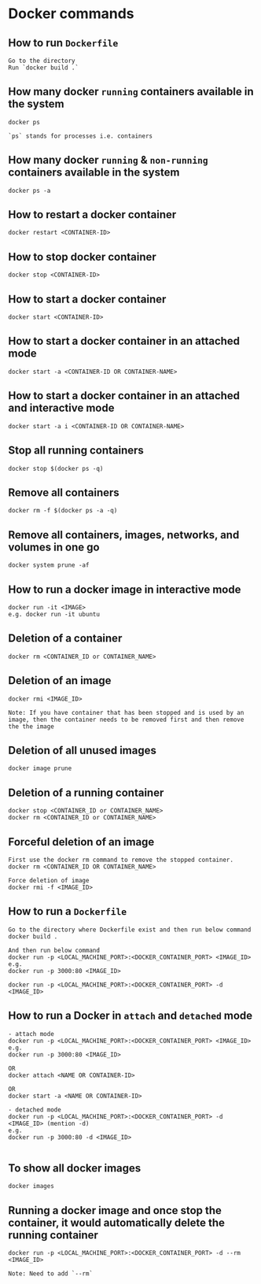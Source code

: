 # Docker commands

## How to run `Dockerfile`

```
Go to the directory
Run `docker build .`

```

## How many docker `running` containers available in the system

```
docker ps

`ps` stands for processes i.e. containers

```

## How many docker `running` & `non-running` containers available in the system

```
docker ps -a

```

## How to restart a docker container

```
docker restart <CONTAINER-ID>

```

## How to stop docker container

```
docker stop <CONTAINER-ID>

```

## How to start a docker container

```
docker start <CONTAINER-ID>

```

## How to start a docker container in an attached mode

```
docker start -a <CONTAINER-ID OR CONTAINER-NAME>

```

## How to start a docker container in an attached and interactive mode

```
docker start -a i <CONTAINER-ID OR CONTAINER-NAME>

```

## Stop all running containers

```
docker stop $(docker ps -q)

```

## Remove all containers

```
docker rm -f $(docker ps -a -q)

```

## Remove all containers, images, networks, and volumes in one go

```
docker system prune -af

```

## How to run a docker image in interactive mode

```
docker run -it <IMAGE>
e.g. docker run -it ubuntu

```

## Deletion of a container

```
docker rm <CONTAINER_ID or CONTAINER_NAME>

```

## Deletion of an image

```
docker rmi <IMAGE_ID>

Note: If you have container that has been stopped and is used by an image, then the container needs to be removed first and then remove the the image

```

## Deletion of all unused images

```
docker image prune

```

## Deletion of a running container

```
docker stop <CONTAINER_ID or CONTAINER_NAME>
docker rm <CONTAINER_ID or CONTAINER_NAME>

```

## Forceful deletion of an image

```
First use the docker rm command to remove the stopped container.
docker rm <CONTAINER_ID OR CONTAINER_NAME>

Force deletion of image
docker rmi -f <IMAGE_ID>

```

## How to run a `Dockerfile`

```
Go to the directory where Dockerfile exist and then run below command
docker build .

And then run below command
docker run -p <LOCAL_MACHINE_PORT>:<DOCKER_CONTAINER_PORT> <IMAGE_ID>
e.g.
docker run -p 3000:80 <IMAGE_ID>

docker run -p <LOCAL_MACHINE_PORT>:<DOCKER_CONTAINER_PORT> -d <IMAGE_ID>

```

## How to run a Docker in `attach` and `detached` mode

```
- attach mode
docker run -p <LOCAL_MACHINE_PORT>:<DOCKER_CONTAINER_PORT> <IMAGE_ID>
e.g.
docker run -p 3000:80 <IMAGE_ID>

OR
docker attach <NAME OR CONTAINER-ID>

OR
docker start -a <NAME OR CONTAINER-ID>

- detached mode
docker run -p <LOCAL_MACHINE_PORT>:<DOCKER_CONTAINER_PORT> -d <IMAGE_ID> (mention -d)
e.g.
docker run -p 3000:80 -d <IMAGE_ID>


```

## To show all docker images

```
docker images

```

## Running a docker image and once stop the container, it would automatically delete the running container

```
docker run -p <LOCAL_MACHINE_PORT>:<DOCKER_CONTAINER_PORT> -d --rm <IMAGE_ID>

Note: Need to add `--rm`


```
